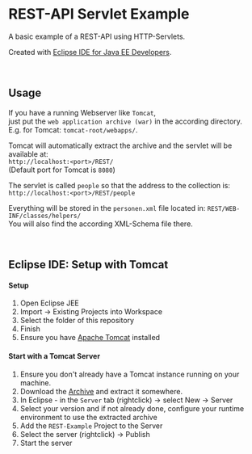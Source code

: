# REST-API Servlet Example

A basic example of a REST-API using HTTP-Servlets.

Created with [Eclipse IDE for Java EE Developers](http://www.eclipse.org/downloads/packages/eclipse-ide-java-ee-developers/oxygen3a).


<br/>

## Usage

If you have a running Webserver like `Tomcat`,  
just put the `web application archive (war)` in the according directory.  
E.g. for Tomcat: `tomcat-root/webapps/`.

Tomcat will automatically extract the archive and the servlet will be available at:  
`http://localhost:<port>/REST/`  
(Default port for Tomcat is `8080`)

The servlet is called `people` so that the address to the collection is:  
`http://localhost:<port>/REST/people`

Everything will be stored in the `personen.xml` file located in:
`REST/WEB-INF/classes/helpers/`  
You will also find the according XML-Schema file there.


<br/>

## Eclipse IDE: Setup with Tomcat

#### Setup

1. Open Eclipse JEE
2. Import -> Existing Projects into Workspace
3. Select the folder of this repository
4. Finish
5. Ensure you have [Apache Tomcat](http://tomcat.apache.org/) installed

#### Start with a Tomcat Server

1. Ensure you don't already have a Tomcat instance running on your machine.
2. Download the [Archive](https://tomcat.apache.org/download-90.cgi) and extract it somewhere.
3. In Eclipse - in the `Server` tab (rightclick) -> select New -> Server
4. Select your version and if not already done, configure your runtime environment to use the extracted archive
5. Add the `REST-Example` Project to the Server
6. Select the server (rightclick) -> Publish
7. Start the server
